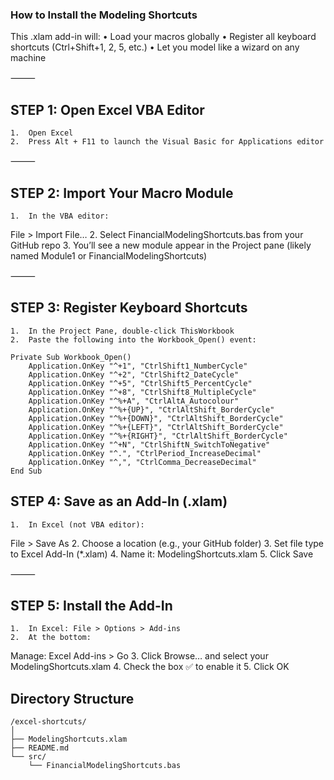 ### How to Install the Modeling Shortcuts
This .xlam add-in will:
	•	Load your macros globally
	•	Register all keyboard shortcuts (Ctrl+Shift+1, 2, 5, etc.)
	•	Let you model like a wizard on any machine

⸻

## STEP 1: Open Excel VBA Editor
	1.	Open Excel
	2.	Press Alt + F11 to launch the Visual Basic for Applications editor

⸻

## STEP 2: Import Your Macro Module
	1.	In the VBA editor:
File > Import File…
	2.	Select FinancialModelingShortcuts.bas from your GitHub repo
	3.	You’ll see a new module appear in the Project pane (likely named Module1 or FinancialModelingShortcuts)

⸻

## STEP 3: Register Keyboard Shortcuts
	1.	In the Project Pane, double-click ThisWorkbook
	2.	Paste the following into the Workbook_Open() event:
	
```
Private Sub Workbook_Open()
    Application.OnKey "^+1", "CtrlShift1_NumberCycle"
    Application.OnKey "^+2", "CtrlShift2_DateCycle"
    Application.OnKey "^+5", "CtrlShift5_PercentCycle"
    Application.OnKey "^+8", "CtrlShift8_MultipleCycle"
    Application.OnKey "^%+A", "CtrlAltA_Autocolour"
    Application.OnKey "^%+{UP}", "CtrlAltShift_BorderCycle"
    Application.OnKey "^%+{DOWN}", "CtrlAltShift_BorderCycle"
    Application.OnKey "^%+{LEFT}", "CtrlAltShift_BorderCycle"
    Application.OnKey "^%+{RIGHT}", "CtrlAltShift_BorderCycle"
    Application.OnKey "^+N", "CtrlShiftN_SwitchToNegative"
    Application.OnKey "^.", "CtrlPeriod_IncreaseDecimal"
    Application.OnKey "^,", "CtrlComma_DecreaseDecimal"
End Sub

```

## STEP 4: Save as an Add-In (.xlam)

	1.	In Excel (not VBA editor):
File > Save As
	2.	Choose a location (e.g., your GitHub folder)
	3.	Set file type to Excel Add-In (*.xlam)
	4.	Name it: ModelingShortcuts.xlam
	5.	Click Save

⸻

## STEP 5: Install the Add-In

	1.	In Excel: File > Options > Add-ins
	2.	At the bottom:
Manage: Excel Add-ins > Go
	3.	Click Browse… and select your ModelingShortcuts.xlam
	4.	Check the box ✅ to enable it
	5.	Click OK


## Directory Structure

```
/excel-shortcuts/
│
├── ModelingShortcuts.xlam
├── README.md
└── src/
    └── FinancialModelingShortcuts.bas
    
```